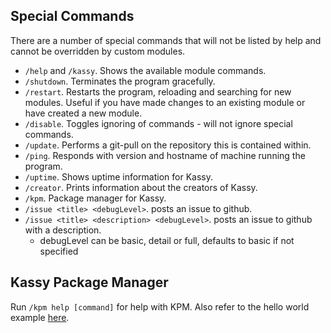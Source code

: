 ## Special Commands
There are a number of special commands that will not be listed by help and cannot be overridden by custom modules.
- `/help` and `/kassy`. Shows the available module commands.
- `/shutdown`. Terminates the program gracefully.
- `/restart`. Restarts the program, reloading and searching for new modules. Useful if you have made changes to an existing module or have created a new module.
- `/disable`. Toggles ignoring of commands - will not ignore special commands.
- `/update`. Performs a git-pull on the repository this is contained within.
- `/ping`. Responds with version and hostname of machine running the program.
- `/uptime`. Shows uptime information for Kassy.
- `/creator`. Prints information about the creators of Kassy.
- `/kpm`. Package manager for Kassy.
- `/issue <title> <debugLevel>`. posts an issue to github.
- `/issue <title> <description> <debugLevel>`. posts an issue to github with a description.
    * debugLevel can be basic, detail or full, defaults to basic if not specified

## Kassy Package Manager
Run `/kpm help [command]` for help with KPM. Also refer to the hello world example [here](https://github.com/mrkno/HelloKassy).
